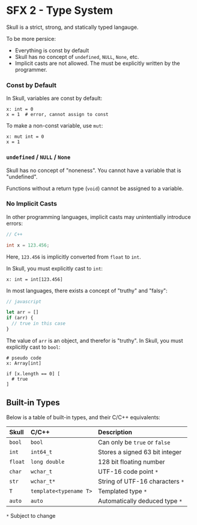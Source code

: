 # SFX 2 - Type System

Skull is a strict, strong, and statically typed langauge.

To be more persice:
* Everything is const by default
* Skull has no concept of `undefined`, `NULL`, `None`, etc.
* Implicit casts are not allowed. The must be explicitly written by the programmer.

### Const by Default

In Skull, variables are const by default:

```
x: int = 0
x = 1  # error, cannot assign to const
```

To make a non-const variable, use `mut`:

```
x: mut int = 0
x = 1
```

### `undefined` / `NULL` / `None`

Skull has no concept of "noneness". You cannot have a variable that is "undefined".

Functions without a return type (`void`) cannot be assigned to a variable.

### No Implicit Casts

In other programming languages, implicit casts may unintentially introduce errors:

```cpp
// C++

int x = 123.456;
```

Here, `123.456` is implicitly converted from `float` to `int`.

In Skull, you must explicitly cast to `int`:

```
x: int = int[123.456]
```

In most languages, there exists a concept of "truthy" and "falsy":

```javascript
// javascript

let arr = []
if (arr) {
  // true in this case
}
```

The value of `arr` is an object, and therefor is "truthy". In Skull, you must explicitly cast to `bool`:

```
# pseudo code
x: Array[int]

if [x.length == 0] [
  # true
]
```

## Built-in Types

Below is a table of built-in types, and their C/C++ equivalents:

| Skull | C/C++ | Description |
|:----- |:----- |:----------- |
| `bool` | `bool` | Can only be `true` or `false` |
| `int` | `int64_t` | Stores a signed 63 bit integer |
| `float` | `long double` | 128 bit floating number |
| `char` | `wchar_t` | UTF-16 code point `*` |
| `str` | `wchar_t*` | String of UTF-16 characters `*`|
| `T` | `template<typename T>` | Templated type `*` |
| `auto` | `auto` | Automatically deduced type `*` |

`*` Subject to change
